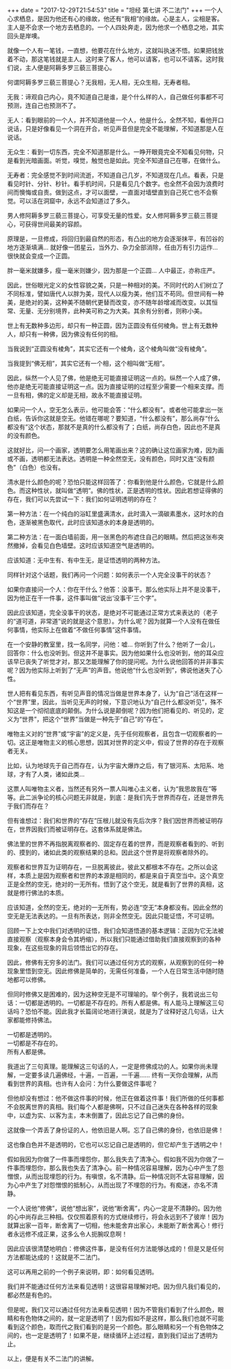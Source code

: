+++
date = "2017-12-29T21:54:53"
title = "坦经 第七讲 不二法门"
+++
一个人心求栖息，是因为他还有心的缘故，他还有“我相”的缘故。心是主人，尘相是客。主人是不会求一个地方去栖息的。一个人四处奔走，因为他求一个栖息之地，其实回头是岸噢。  
  
就像一个人有一笔钱，一直想，他要花在什么地方，这就叫执迷不悟。如果把钱放着不动，那这笔钱就是主人。这时来了客人，他可以请客，也可以不请客。这时我们说，主人便是阿耨多罗三藐三菩提心。  
  
何谓阿耨多罗三藐三菩提心？无我相，无人相，无众生相，无寿者相。  
  
无我：谛观自己内心，竟不知道自己是谁，是个什么样的人，自己做任何事都不可预测，连自己也预测不了。  
  
无人：看到眼前的一个人，并不知道他是一个人，他是什么，全然不知，看他开口说话，只是好像看见一个洞在开合，听见声音但是完全不能理解，不知道那是人在说话。  
  
无众生：看到一切东西，完全不知道那是什么。一睁开眼竟完全不知看见何物，只是看到光暗画面。听觉，嗅觉，触觉也是如此。完全不知道自己在哪，在做什么。  
  
无寿者：完全感觉不到时间流逝，不知道自己几岁，不知道现在几点。看表，只是看见时针、分针、秒针。看手机时间，只是看见几个数字。也全然不会因为浪费时间而懊悔或自责。做到这点，才可以面壁，一直面对墙壁直到自己死亡也不会察觉。可以活在洞窟中，永远不会知道过了多久。  
  
男人修阿耨多罗三藐三菩提心，可享受无量的性爱。女人修阿耨多罗三藐三菩提心，可获得世间最美的容颜。  
  
原理是，一旦修成，将回归到最自然的形态，有凸出的地方会逐渐抹平，有凹谷的地方逐渐填满... 就好像一团星云，当外力、杂力全部消除，任由万有引力运作... 很快就会变成一个正圆。  
  
胖一毫米就嫌多，瘦一毫米则嫌少，因为那是一个正圆... 人中最正，亦称庄严。  
  
因此，世俗眼光定义的女性容貌之美，只是一种相对的美。不同时代的人们树立了不同标准，譬如唐代人以胖为美，现代人以瘦为美，他们互不苟同。但世间有一种美，是绝对的美，这种美不随朝代更替而改变，亦不随年龄增减而改变。以其恒常、无量、无分别境界，此种美可称之为大美。其余有分别者，则称小美。  
  
世上有无数种多边形，却只有一种正圆，因为正圆没有任何棱角。世上有无数种人，却只有一种佛，因为佛没有任何的相。  
  
当我说到“正圆没有棱角”，其实它还有一个棱角，这个棱角叫做“没有棱角”。  
  
当我提到“佛无相”，其实它还有一个相，这个相叫做“无相”。  
  
因此，纵然一个人见了佛，他是绝无可能直接证明这一点的。纵然一个人成了佛，他亦是绝无可能直接证明这一点。因为直接证明的过程至少需要一个相来支撑。而一旦有相，佛的定义却是无相，故永不能直接证明。  
  
如果问一个人，空无怎么表示，他可能会答：“什么都没有”。或者他可能拿出一张白纸，告诉你这就是空无。他错在哪呢？要知道，“什么都没有”，那么尚存“什么都没有”这个状态，那就不是真的什么都没有了；白纸，尚存白色，因此也不是真的没有颜色。  

这就好比，问一个画家，透明要怎么用笔画出来？这的确让这位画家为难，因为画或不画，透明都无法表达。透明是一种全然空无，没有颜色，同时又连“没有颜色”（白色）也没有。  
  
清水是什么颜色的呢？恐怕只能这样回答了：你看到他是什么颜色，它就是什么颜色。而这种性状，就叫做“透明”。佛的性状，正是透明的性状。因此若想证得佛的存在，我们可以先尝试一下：我们如何证明透明的存在？  
  
第一种方法：在一个纯白的浴缸里盛满清水，此时滴入一滴碳素墨水，这时水的白色，逐渐被黑色取代，此时应该知道水的本身是透明的。  
  
第二种方法：在一面白墙前面，用一张黑色的布遮住自己的眼睛。然后把这张布突然撤掉，会看见白色墙壁。这时应该知道空气是透明的。  
  
应该知道：无中生有、有中生无，是证悟透明的两种方法。  
  
同样针对这个话题，我们再问一个问题：如何表示一个人完全没事干的状态？  
  
如果你直接问一个人：你在干什么？他答：没事干。那么他实际上并不是没事干，因为他正在干一件事，这件事叫做“说出‘没事干’三个字”。  
  
因此应该知道，完全没事干的状态，是绝对不可能通过正常方式来表达的（老子的“道可道，非常道”说的就是这个意思）。为什么呢？因为就算一个人没有在做任何事情，他实际上在做着“不做任何事情”这件事情。  
  
在一个安静的教室里，找一名同学，问他：嘘… 你听到了什么？他听了一会儿，回答你：什么也没听到。但这并不是事实。因为他如果什么也没听到，他的耳朵应该早已丧失了听觉才对，那又怎能理解了你的提问呢。为什么说他回答的并非事实呢？因为他实际上听到了“无声”的声音。他说他“什么也没听到”，佛说他迷失了心性。  
  
世人把有看见东西，有听见声音的情况当做是世界本身了，认为“自己”活在这样一个“世界”里，因此，当听见无声的时候，下意识地认为“自己什么都没听见”，殊不知这是一个彻彻底底的颠倒。为什么说是颠倒呢？因为他们把看见的、听见的，定义为“世界”，把这个“世界”当做是一种先于“自己”的“存在”。  
  
唯物主义对的“世界”或“宇宙”的定义是，先于任何观察者，且包含一切观察者的一切。这正是唯物主义的核心思想，因其对世界的定义中，假设了世界的存在于观察者无关。  
  
比如，认为地球先于自己而存在，认为宇宙大爆炸之后，有了银河系、太阳系、地球，才有了人类，诸如此类...  
  
这票人叫唯物主义者，当然还有另外一票人叫唯心主义者，认为“我思故我在”等等。此二派争论的核心问题无非就是，到底：是我们先于世界而存在，还是世界先于我们而存在？  
  
但有谁想过：我们和世界的“存在”压根儿就没有先后次序？我们因世界而被证明存在，世界因我们而被证明存在。这套体系就是佛法。  
  
佛法里的世界不再指脱离观察者的、固定存在着的世界，而是观察者看到的、听到的、摸到的，诸如此类的观察结果的总和。因此这个世界是将观察者除外的。  
  
观察者和世界互为证明存在，一旦脱离彼此，彼此又都根本不存在。之所以会这样，本质上是因为观察者和世界的本源是相同的，都是来自于真空当中。这个真空正是全然的空无，绝对的一无所有。悟到了这个空无，就是看到了世界的真相，这就是修行佛法的本质。  
  
应该知道，全然的空无，绝对的一无所有，势必连“空无”本身都没有。因此全然的空无是无法表达的。一旦有所表达，则非全然空无。因此只能证悟，不可证明。  
  
回顾一下上文中我们对透明的证悟，我们会知道悟道的基本逻辑：正因为它无法被直接观察（观察本身会令其坍缩），所以我们只能通过借助我们直接观察到的各种现象，在这些现象的背后领悟出它的存在。  
  
因此，修佛有无穷多的法门。我们可以通过任何方式的观察，从观察到的任何一种现象里悟到空无。因此修佛是简单的，无需任何准备，一个人在日常生活中随时随地都可以修佛。
  
但同时修佛又是困难的，因为这种空无是不可理喻的。举个例子，我若说出三句话：一切都是透明的。一切都是不存在的。所有人都是佛。有人能马上理解这三句话吗？恐怕不能。因此我才长篇阔论地进行演说，就是为了诠释好这几句话，让大家都能修持佛法。  
  
一切都是透明的。  
一切都是不存在的。  
所有人都是佛。  
  
我道出了三句真理。能理解这三句话的人，一定是修佛成功的人。如果你尚未理解，一定要多读几遍佛经，十遍，一百遍，一千遍…… 终有一天你会理解，从而看到世界的真相。也许有人会问：为什么要做这件事呢？  
  
但他却没有想过：他不做这件事的时候，他正在做着这件事！我们所做的任何事都不会脱离世界的真相。我们每个人都是佛啊，只不过自己迷失在各种各样的现象中，以虚为实、以客为主，本末倒置了，因此忘记了自己佛的身份。  
  
这就像一个弄丢了身份证的人，他依旧是人啊。忘了自己佛的身份，也依旧是佛！  
  
这也像白色并不是透明的，它也可以忘记自己是透明的，但它却产生于透明之中！  
  
假如我因为你做了一件事而埋怨你，那么我失去了清净心。假如我不因为你做了一件事而埋怨你，那么我也失去了清净心。前一种情况容易理解，因为心中产生了怨憎恨，从而出现埋怨的行为。有嗔恨，名不清静。后一种情况则不太容易理解，因为心中产生了对怨憎恨的抵制心，从而出现了不埋怨的行为。有痴迷，亦名不清静。  
  
一个人说他“修佛”，说他“想出家”，说他“断舍离”，内心一定是不清静的。因为他的心中尚存此三种相。仅仅照着原有的方式继续修行，将会永远到不了彼岸！因为就算出家一百年，断舍离了一切相，他未能舍弃出家心，未能断了断舍离心！修行者永远修不成正果，这多么令人扼腕叹息啊！  
  
因此应该很清楚地明白：修佛这件事，是没有任何方法能够达成的！但是又是任何方法都能达成的！这就是不二法门。  
  
这可以再用之前的一个例子来说明，即：如何看见透明。  
  
我们并不能通过任何方法来看见透明！这很容易理解对吧。因为但凡我们看见的，都必然是有色的。  
  
但是呢，我们又可以通过任何方法来看见透明！因为不管我们看到了什么颜色，眼睛和有色物体之间的，就一定是透明了！因为假如不是这样，那么我们也就不可能看到这个颜色，取而代之我们看到的是另一个颜色。那么眼睛和另一个有色物体之间的，也一定是透明了！如果不是，继续循环上述过程，直到我们证出了透明为止。  
  
以上，便是有关不二法门的讲解。  